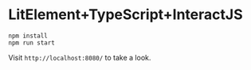 # LitElement+TypeScript+InteractJS

```
npm install
npm run start
```

Visit `http://localhost:8080/` to take a look.
